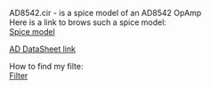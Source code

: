 AD8542.cir - is a spice model of an AD8542 OpAmp  
Here is a link to brows such a spice model:  
[Spice model](https://www.analog.com/ru/license/spice-models?mediaPath=media/en/simulation-models/spice-models/AD8542.cir&modelType=spice-models)  

[AD DataSheet link](https://www.analog.com/ru/products/ad8542.html#product-overview)


  
How to find my filte:  
[Filter](https://yandex.ru/images/search?pos=18&from=tabbar&img_url=https%3A%2F%2Fstudfile.net%2Fhtml%2F2706%2F69%2Fhtml_vgSzqFNKCD.4Jy1%2Fimg-sFTtm7.png&text=%D1%82%D1%80%D0%B5%D1%85%D0%B4%D0%B8%D0%B0%D0%BF%D0%B0%D0%B7%D0%BE%D0%BD%D0%BD%D1%8B%D0%B9%20%D1%84%D0%B8%D0%BB%D1%8C%D1%82%D1%80%20%D0%B7%D0%B2%D1%83%D0%BA%D0%BE%D0%B2%D1%8B%D1%85%20%D1%87%D0%B0%D1%81%D1%82%D0%BE%D1%82%20%D0%BD%D0%B0%20%D0%9E%D0%A3&rpt=simage)
